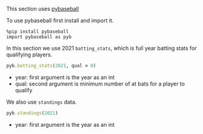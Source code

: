 This section uses [pybaseball](https://github.com/jldbc/pybaseball#readme)

To use pybaseball first install and import it.

```
%pip install pybaseball
import pybaseball as pyb
```
In this section we use 2021 `batting_stats`, which is full year batting stats for qualifying players.
```ruby
pyb.batting_stats(2021, qual = 0)
```
- year: first argument is the year as an int
- qual: second argument is minimum number of at bats for a player to qualify

We also use `standings` data.
```ruby
pyb.standings(2021)
```
- year: first argument is the year as an int
